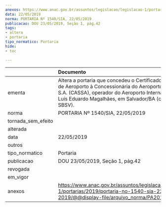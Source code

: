 ```yaml
---
anexos: https://www.anac.gov.br/assuntos/legislacao/legislacao-1/portarias/2019/portaria-no-1540-sia-22-05-2019/@@display-file/arquivo_norma/PA2019-1540.pdf
data: 22/05/2019
norma: PORTARIA Nº 1540/SIA, 22/05/2019
publicacao: DOU 23/05/2019, Seção 1, pág.42
tags:
- altera
- portaria
tipo_normatico: Portaria
hide: 
- toc 
 
---
```


|                    | Documento                                                                                                                                                                                                                          |
|:-------------------|:-----------------------------------------------------------------------------------------------------------------------------------------------------------------------------------------------------------------------------------|
| ementa             | Altera a portaria que concedeu o Certificado Operacional de Aeroporto à Concessionária do Aeroporto de Salvador S.A. (CASSA), operador do Aeroporto Internacional Dep. Luís Eduardo Magalhães, em Salvador/BA (código OACI: SBSV). |
| norma              | PORTARIA Nº 1540/SIA, 22/05/2019                                                                                                                                                                                                   |
| tornada_sem_efeito |                                                                                                                                                                                                                                    |
| alterada           |                                                                                                                                                                                                                                    |
| data               | 22/05/2019                                                                                                                                                                                                                         |
| outros             |                                                                                                                                                                                                                                    |
| tipo_normatico     | Portaria                                                                                                                                                                                                                           |
| publicacao         | DOU 23/05/2019, Seção 1, pág.42                                                                                                                                                                                                    |
| revogada           |                                                                                                                                                                                                                                    |
| em_vigor           |                                                                                                                                                                                                                                    |
| anexos             | https://www.anac.gov.br/assuntos/legislacao/legislacao-1/portarias/2019/portaria-no-1540-sia-22-05-2019/@@display-file/arquivo_norma/PA2019-1540.pdf                                                                               |